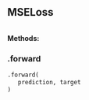 #


## MSELoss
```python 

```




**Methods:**


### .forward
```python
.forward(
   prediction, target
)
```


